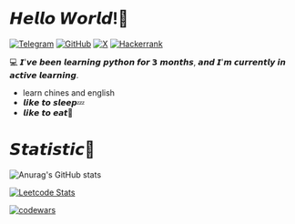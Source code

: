 # 𝙃𝙚𝙡𝙡𝙤 𝙒𝙤𝙧𝙡𝙙!👋
[![Telegram](https://img.shields.io/badge/Telegram-000?style=for-the-badge&logo=telegram&logoColor=2CA5E0)](https://t.me/cybernet1ka)
[![GitHub](https://img.shields.io/badge/GitHub-100000?style=for-the-badge&logo=github&logoColor=white)](https://github.com/ayuhik)
[![X](https://img.shields.io/badge/Twitter-000?style=for-the-badge&logo=x)](https://x.com/ayuhik264)
[![Hackerrank](https://img.shields.io/badge/-Hackerrank-2EC866?style=for-the-badge&logo=HackerRank&logoColor=white)](https://hackerrank.com/profile/@ayuhik)  

💻 𝙄'𝙫𝙚 𝙗𝙚𝙚𝙣 𝙡𝙚𝙖𝙧𝙣𝙞𝙣𝙜 𝙥𝙮𝙩𝙝𝙤𝙣 𝙛𝙤𝙧 𝟯 𝙢𝙤𝙣𝙩𝙝𝙨, 𝙖𝙣𝙙 𝙄'𝙢 𝙘𝙪𝙧𝙧𝙚𝙣𝙩𝙡𝙮 𝙞𝙣 𝙖𝙘𝙩𝙞𝙫𝙚 𝙡𝙚𝙖𝙧𝙣𝙞𝙣𝙜.
- learn chines and english
- 𝙡𝙞𝙠𝙚 𝙩𝙤 𝙨𝙡𝙚𝙚𝙥💤
- 𝙡𝙞𝙠𝙚 𝙩𝙤 𝙚𝙖𝙩🍔

# 𝙎𝙩𝙖𝙩𝙞𝙨𝙩𝙞𝙘📄
![Anurag's GitHub stats](https://github-readme-stats.vercel.app/api?username=ayuhik&show_icons=true&theme=radical)

[![Leetcode Stats](https://leetcard.jacoblin.cool/ayuhik)](https://leetcode.com/ayuhik)

[![codewars](https://www.codewars.com/users/ayuhik/badges/large)](https://www.codewars.com/users/ayuhik)   
